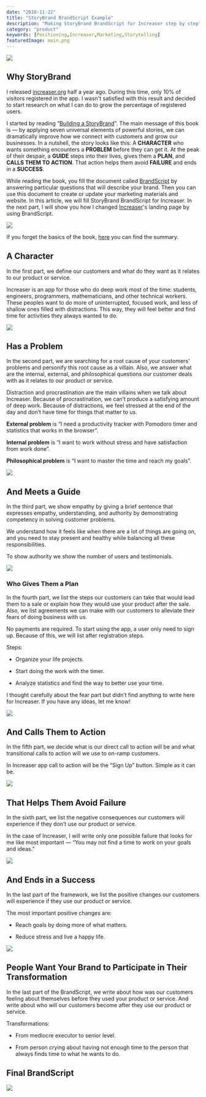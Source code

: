 ```yaml
---
date: "2018-11-22"
title: "StoryBrand BrandScript Example"
description: "Making StoryBrand BrandScript for Increaser step by step"
category: "product"
keywords: [Positioning,Increaser,Marketing,Storytelling]
featuredImage: main.png
---
```


![](/main.png)

## Why StoryBrand

I released [increaser.org](https://increaser.org/) half a year ago. During this time, only 10% of visitors registered in the app. I wasn't satisfied with this result and decided to start research on what I can do to grow the percentage of registered users.

I started by reading “[Building a StoryBrand](https://www.amazon.com/Building-StoryBrand-Clarify-Message-Customers/dp/0718033329)”. The main message of this book is — by applying seven universal elements of powerful stories, we can dramatically improve how we connect with customers and grow our businesses. In a nutshell, the story looks like this: A **CHARACTER** who wants something encounters a **PROBLEM** before they can get it. At the peak of their despair, a **GUIDE** steps into their lives, gives them a **PLAN**, and **CALLS THEM TO ACTION**. That action helps them avoid **FAILURE** and ends in a **SUCCESS**.

While reading the book, you fill the document called [BrandScript](https://www.mystorybrand.com/) by answering particular questions that will describe your brand. Then you can use this document to create or update your marketing materials and website. In this article, we will fill StoryBrand BrandScript for Increaser. In the next part, I will show you how I changed [Increaser](https://increaser.org/)'s landing page by using BrandScript.

![](storybrand.png)

If you forget the basics of the book, [here](https://booksconcepts.com/building-a-storybrand-by-donald-miller/) you can find the summary.

## **A Character**

In the first part, we define our customers and what do they want as it relates to our product or service.

Increaser is an app for those who do deep work most of the time: students, engineers, programmers, mathematicians, and other technical workers. These peoples want to do more of uninterrupted, focused work, and less of shallow ones filled with distractions. This way, they will feel better and find time for activities they always wanted to do.

![](character.png)

## Has a Problem

In the second part, we are searching for a root cause of your customers’ problems and personify this root cause as a villain. Also, we answer what are the internal, external, and philosophical questions our customer deals with as it relates to our product or service.

Distraction and procrastination are the main villains when we talk about Increaser. Because of procrastination, we can’t produce a satisfying amount of deep work. Because of distractions, we feel stressed at the end of the day and don’t have time for things that matter to us.

**External problem** is “I need a productivity tracker with Pomodoro timer and statistics that works in the browser”.

**Internal problem** is “I want to work without stress and have satisfaction from work done”.

**Philosophical problem** is “I want to master the time and reach my goals”.

![](problem.png)

## And Meets a Guide

In the third part, we show empathy by giving a brief sentence that expresses empathy, understanding, and authority by demonstrating competency in solving customer problems.

We understand how it feels like when there are a lot of things are going on, and you need to stay present and healthy while balancing all these responsibilities.

To show authority we show the number of users and testimonials.

![](guide.png)

### Who Gives Them a Plan

In the fourth part, we list the steps our customers can take that would lead them to a sale or explain how they would use your product after the sale. Also, we list agreements we can make with our customers to alleviate their fears of doing business with us.

No payments are required. To start using the app, a user only need to sign up. Because of this, we will list after registration steps.

Steps:

* Organize your life projects.

* Start doing the work with the timer.

* Analyze statistics and find the way to better use your time.

I thought carefully about the fear part but didn’t find anything to write here for Increaser. If you have any ideas, let me know!

![](plan.png)

## And Calls Them to Action

In the fifth part, we decide what is our direct call to action will be and what transitional calls to action will we use to on-ramp customers.

In Increaser app call to action will be the “Sign Up” button. Simple as it can be.

![](action.png)

## That Helps Them Avoid Failure

In the sixth part, we list the negative consequences our customers will experience if they don’t use our product or service.

In the case of Increaser, I will write only one possible failure that looks for me like most important — “You may not find a time to work on your goals and ideas.”

![](failure.png)

## And Ends in a Success

In the last part of the framework, we list the positive changes our customers will experience if they use our product or service.

The most important positive changes are:

* Reach goals by doing more of what matters.

* Reduce stress and live a happy life.

![](success.png)

## People Want Your Brand to Participate in Their Transformation

In the last part of the BrandScript, we write about how was our customers feeling about themselves before they used your product or service. And write about who will our customers become after they use our product or service.

Transformations:

* From mediocre executor to senior level.

* From person crying about having not enough time to the person that always finds time to what he wants to do.

## Final BrandScript

![](final.png)
